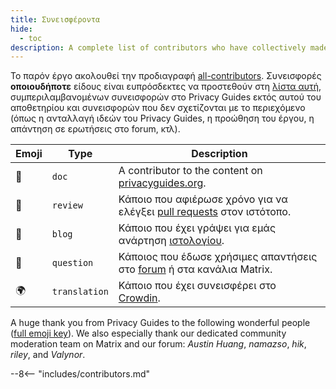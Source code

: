 ```yaml
---
title: Συνεισφέροντα
hide:
  - toc
description: A complete list of contributors who have collectively made an enormous impact on the Privacy Guides project.
---
```


<!-- Do NOT manually edit this file, please add yourself to the .all-contributorsrc file instead. See our GitHub Issues for more details -->

Το παρόν έργο ακολουθεί την προδιαγραφή [all-contributors](https://github.com/all-contributors/all-contributors). Συνεισφορές **οποιουδήποτε** είδους είναι ευπρόσδεκτες να προστεθούν στη [λίστα αυτή](https://github.com/privacyguides/privacyguides.org/blob/main/.all-contributorsrc), συμπεριλαμβανομένων συνεισφορών στο Privacy Guides εκτός αυτού του αποθετηρίου και συνεισφορών που δεν σχετίζονται με το περιεχόμενο (όπως η ανταλλαγή ιδεών του Privacy Guides, η προώθηση του έργου, η απάντηση σε ερωτήσεις στο forum, κτλ).

| Emoji | Type          | Description                                                                                                                                       |
| ----- | ------------- | ------------------------------------------------------------------------------------------------------------------------------------------------- |
| 📖    | `doc`         | A contributor to the content on [privacyguides.org](https://www.privacyguides.org/en).                            |
| 👀    | `review`      | Κάποιο που αφιέρωσε χρόνο για να ελέγξει [pull requests](https://github.com/privacyguides/privacyguides.org/pulls) στον ιστότοπο. |
| 📝    | `blog`        | Κάποιο που έχει γράψει για εμάς ανάρτηση [ιστολογίου](https://blog.privacyguides.org).                                            |
| 💬    | `question`    | Κάποιος που έδωσε χρήσιμες απαντήσεις στο [forum](https://discuss.privacyguides.net) ή στα κανάλια Matrix.                        |
| 🌍    | `translation` | Κάποιο που έχει συνεισφέρει στο [Crowdin](https://crowdin.com/project/privacyguides).                                             |

A huge thank you from Privacy Guides to the following wonderful people ([full emoji key](https://allcontributors.org/docs/en/emoji-key)). We also especially thank our dedicated community moderation team on Matrix and our forum: _Austin Huang_, _namazso_, _hik_, _riley_, and _Valynor_.

\--8<-- "includes/contributors.md"
